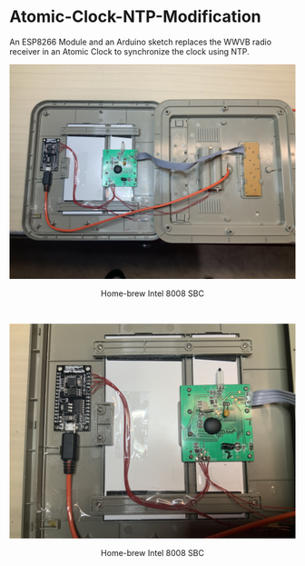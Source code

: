# Atomic-Clock-NTP-Modification
An ESP8266 Module and an Arduino sketch replaces the WWVB radio receiver in an Atomic Clock to synchronize the clock using NTP.
<p align="center"><img src="/images/Atomic Clock 1.JPG"/>
<p align="center">Home-brew Intel 8008 SBC</p><br>
<p align="center"><img src="/images/Atomic Clock 2.JPG"/>
<p align="center">Home-brew Intel 8008 SBC</p><br>
